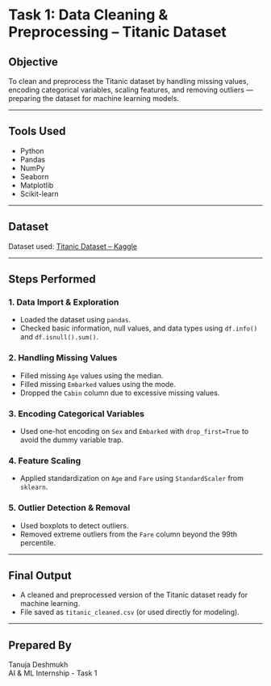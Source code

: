 # Task 1: Data Cleaning & Preprocessing – Titanic Dataset

## Objective
To clean and preprocess the Titanic dataset by handling missing values, encoding categorical variables, scaling features, and removing outliers — preparing the dataset for machine learning models.

---

## Tools Used
- Python
- Pandas
- NumPy
- Seaborn
- Matplotlib
- Scikit-learn

---

## Dataset
Dataset used: [Titanic Dataset – Kaggle](https://www.kaggle.com/datasets/yasserh/titanic-dataset)

---

## Steps Performed

### 1. Data Import & Exploration
- Loaded the dataset using `pandas`.
- Checked basic information, null values, and data types using `df.info()` and `df.isnull().sum()`.

### 2. Handling Missing Values
- Filled missing `Age` values using the median.
- Filled missing `Embarked` values using the mode.
- Dropped the `Cabin` column due to excessive missing values.

### 3. Encoding Categorical Variables
- Used one-hot encoding on `Sex` and `Embarked` with `drop_first=True` to avoid the dummy variable trap.

### 4. Feature Scaling
- Applied standardization on `Age` and `Fare` using `StandardScaler` from `sklearn`.

### 5. Outlier Detection & Removal
- Used boxplots to detect outliers.
- Removed extreme outliers from the `Fare` column beyond the 99th percentile.

---

## Final Output
- A cleaned and preprocessed version of the Titanic dataset ready for machine learning.
- File saved as `titanic_cleaned.csv` (or used directly for modeling).

---

## Prepared By
Tanuja Deshmukh  
AI & ML Internship - Task 1
